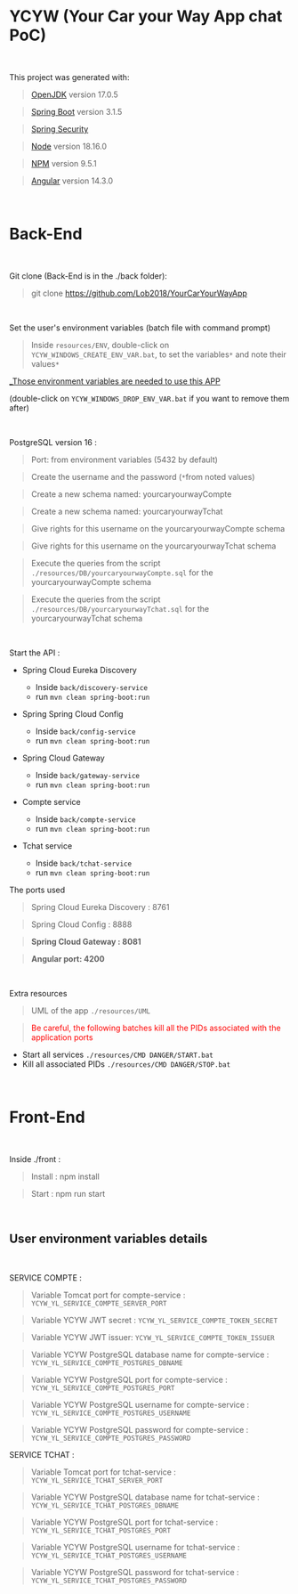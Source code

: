 # YCYW (Your Car your Way App chat PoC)

</br>

This project was generated with:

> [OpenJDK](https://openjdk.org/projects/jdk/17/) version 17.0.5

> [Spring Boot](https://spring.io/projects/spring-boot) version 3.1.5

> [Spring Security](https://spring.io/projects/spring-security)

> [Node](https://nodejs.org/docs/v18.16.0/api/) version 18.16.0

> [NPM](https://docs.npmjs.com/cli/v9/commands/npm?v=true) version 9.5.1

> [Angular](https://github.com/angular/angular/tree/14.3.0) version 14.3.0

</br>

# Back-End

</br>

Git clone (Back-End is in the ./back folder):

> git clone https://github.com/Lob2018/YourCarYourWayApp

</br>

Set the user's environment variables (batch file with command prompt)

> Inside `resources/ENV`, double-click on `YCYW_WINDOWS_CREATE_ENV_VAR.bat`, to set the variables`*` and note their values`*`

[_Those environment variables are needed to use this APP](#user-environment-variables-details)

(double-click on `YCYW_WINDOWS_DROP_ENV_VAR.bat` if you want to remove them after)

</br>

PostgreSQL version 16 :

> Port: from environment variables (5432 by default)

> Create the username and the password (`*`from noted values)

> Create a new schema named: yourcaryourwayCompte

> Create a new schema named: yourcaryourwayTchat

> Give rights for this username on the yourcaryourwayCompte schema

> Give rights for this username on the yourcaryourwayTchat schema

> Execute the queries from the script `./resources/DB/yourcaryourwayCompte.sql` for the yourcaryourwayCompte schema

> Execute the queries from the script `./resources/DB/yourcaryourwayTchat.sql` for the yourcaryourwayTchat schema

</br>

Start the API :

* Spring Cloud Eureka Discovery
  * Inside `back/discovery-service` 
  * run `mvn clean spring-boot:run`

* Spring Spring Cloud Config
  * Inside `back/config-service` 
  * run `mvn clean spring-boot:run`

* Spring Cloud Gateway
  * Inside `back/gateway-service` 
  * run `mvn clean spring-boot:run`

* Compte service
  * Inside `back/compte-service` 
  * run `mvn clean spring-boot:run`

* Tchat service
  * Inside `back/tchat-service` 
  * run `mvn clean spring-boot:run`

The ports used

> Spring Cloud Eureka Discovery : 8761

> Spring Cloud Config : 8888

> **Spring Cloud Gateway : 8081**

> **Angular port: 4200**

</br>

Extra resources

> UML of the app `./resources/UML`

><span style="color:red;">Be careful, the following batches kill all the PIDs associated with the application ports</span>

* Start all services `./resources/CMD DANGER/START.bat`
* Kill all associated PIDs `./resources/CMD DANGER/STOP.bat`

</br>

# Front-End

</br>

Inside ./front :

> Install : npm install

> Start : npm run start

</br>

## User environment variables details

</br>

SERVICE COMPTE :

> Variable Tomcat port for compte-service : `YCYW_YL_SERVICE_COMPTE_SERVER_PORT`

> Variable YCYW JWT secret : `YCYW_YL_SERVICE_COMPTE_TOKEN_SECRET`

> Variable YCYW JWT issuer: `YCYW_YL_SERVICE_COMPTE_TOKEN_ISSUER`

> Variable  YCYW PostgreSQL database name for compte-service : `YCYW_YL_SERVICE_COMPTE_POSTGRES_DBNAME`

> Variable YCYW PostgreSQL port for compte-service : `YCYW_YL_SERVICE_COMPTE_POSTGRES_PORT`

> Variable YCYW PostgreSQL username for compte-service : `YCYW_YL_SERVICE_COMPTE_POSTGRES_USERNAME`

> Variable YCYW PostgreSQL password for compte-service : `YCYW_YL_SERVICE_COMPTE_POSTGRES_PASSWORD`

SERVICE TCHAT :

> Variable Tomcat port for tchat-service : `YCYW_YL_SERVICE_TCHAT_SERVER_PORT`

> Variable YCYW PostgreSQL database name for tchat-service : `YCYW_YL_SERVICE_TCHAT_POSTGRES_DBNAME`

> Variable YCYW PostgreSQL port for tchat-service : `YCYW_YL_SERVICE_TCHAT_POSTGRES_PORT`

> Variable YCYW PostgreSQL username for tchat-service : `YCYW_YL_SERVICE_TCHAT_POSTGRES_USERNAME`

> Variable YCYW PostgreSQL password for tchat-service :  `YCYW_YL_SERVICE_TCHAT_POSTGRES_PASSWORD`

</br>
